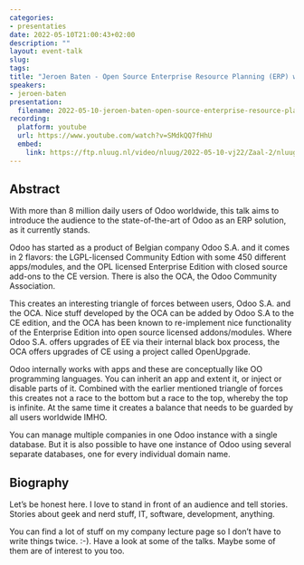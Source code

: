 ```yaml
---
categories:
- presentaties
date: 2022-05-10T21:00:43+02:00
description: ""
layout: event-talk
slug:
tags:
title: "Jeroen Baten - Open Source Enterprise Resource Planning (ERP) with Odoo"
speakers:
- jeroen-baten
presentation:
  filename: 2022-05-10-jeroen-baten-open-source-enterprise-resource-planning-erp-with-odoo.pdf
recording:
  platform: youtube
  url: https://www.youtube.com/watch?v=SMdkQQ7fHhU
  embed:
    link: https://ftp.nluug.nl/video/nluug/2022-05-10-vj22/Zaal-2/nluug22vj-baten-odoo.webm
---
```


## Abstract

With more than 8 million daily users of Odoo worldwide, this talk aims to introduce the audience to the state-of-the-art of Odoo as an ERP solution, as it currently stands.

Odoo has started as a product of Belgian company Odoo S.A. and it comes in 2 flavors: the LGPL-licensed Community Edtion with some 450 different apps/modules, and the OPL licensed Enterprise Edition with closed source add-ons to the CE version. There is also the OCA, the Odoo Community Association.

This creates an interesting triangle of forces between users, Odoo S.A. and the OCA. Nice stuff developed by the OCA can be added by Odoo S.A to the CE edition, and the OCA has been known to re-implement nice functionality of the Enterprise Edition into open source licensed addons/modules. Where Odoo S.A. offers upgrades of EE via their internal black box process, the OCA offers upgrades of CE using a project called OpenUpgrade.

Odoo internally works with apps and these are conceptually like OO programming languages. You can inherit an app and extent it, or inject or disable parts of it. Combined with the earlier mentioned triangle of forces this creates not a race to the bottom but a race to the top, whereby the top is infinite. At the same time it creates a balance that needs to be guarded by all users worldwide IMHO.

You can manage multiple companies in one Odoo instance with a single database. But it is also possible to have one instance of Odoo using several separate databases, one for every individual domain name.

## Biography

Let’s be honest here. I love to stand in front of an audience and tell stories. Stories about geek and nerd stuff, IT, software, development, anything.

You can find a lot of stuff on my company lecture page so I don’t have to write things twice. :-). Have a look at some of the talks. Maybe some of them are of interest to you too.
